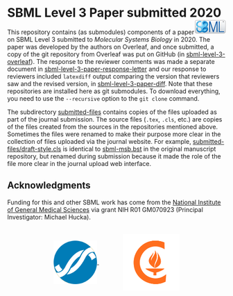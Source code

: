 SBML Level 3 Paper submitted 2020<img width="14%" align="right" src=".graphics/sbml-badge.svg">
=================================

This repository contains (as submodules) components of a paper on SBML Level&nbsp;3 submitted to _Molecular Systems Biology_ in 2020.  The paper was developed by the authors on Overleaf, and once submitted, a copy of the git repository from Overleaf was put on GitHub (in [sbml-level-3-overleaf](https://github.com/sbmlteam/sbml-level-3-paper-overleaf)).  The response to the reviewer comments was made a separate document in [sbml-level-3-paper-response-letter](https://github.com/sbmlteam/sbml-level-3-paper-response-letter) and our response to reviewers included `latexdiff` output comparing the version that reviewers saw and the revised version, in [sbml-level-3-paper-diff](https://github.com/sbmlteam/sbml-level-3-paper-diff).  Note that these repositories are installed here as git submodules.  To download everything, you need to use the `--recursive` option to the `git clone` command.

The subdirectory [submitted-files](submitted-files) contains copies of the files uploaded as part of the journal submission.  The source files (`.tex`, `.cls`, etc.) are copies of the files created from the sources in the repositories mentioned above.  Sometimes the files were renamed to make their purpose more clear in the collection of files uploaded via the journal website.  For example, [submitted-files/draft-style.cls](submitted-files/draft-style.cls) is identical to [sbml-msb.bst](https://github.com/sbmlteam/sbml-level-3-paper-overleaf/blob/master/sbml-msb.bst) in the original manuscript repository, but renamed during submission because it made the role of the file more clear in the journal upload web interface.


Acknowledgments
---------------

Funding for this and other SBML work has come from the [National Institute of General Medical Sciences](https://www.nigms.nih.gov) via grant NIH R01&nbsp;GM070923 (Principal Investigator: Michael Hucka).

<br>
<div align="center">
  <a href="https://www.nigms.nih.gov">
    <img valign="middle"  height="100" src=".graphics/US-NIH-NIGMS-Logo.svg">
  </a>
  &nbsp;&nbsp;&nbsp;&nbsp;&nbsp;&nbsp;
  &nbsp;&nbsp;&nbsp;&nbsp;&nbsp;&nbsp;
  <a href="https://www.caltech.edu">
    <img valign="middle" height="130" src=".graphics/caltech-round.png">
  </a>
</div>
